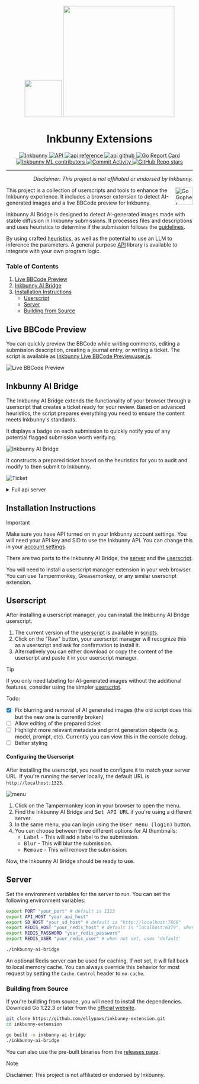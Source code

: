 <p align="center">
  <img src="https://inkbunny.net/images81/elephant/logo/bunny.png" width="100" />
  <img src="https://inkbunny.net/images81/elephant/logo/text.png" width="300" />
  <br>
  <h1 align="center">Inkbunny Extensions</h1>
</p>

<p align="center">
  <a href="https://inkbunny.net/">
    <img alt="Inkbunny" src="https://img.shields.io/badge/website-inkbunny.net-blue">
  </a>
  <a href="https://wiki.inkbunny.net/wiki/API">
    <img alt="API" src="https://img.shields.io/badge/api-inkbunny.net-blue">
  </a>
  <a href="https://pkg.go.dev/github.com/ellypaws/inkbunny/api">
    <img alt="api reference" src="https://img.shields.io/badge/api-inkbunny/api-007d9c?logo=go&logoColor=white">
  </a>
  <a href="https://github.com/ellypaws/inkbunny">
    <img alt="api github" src="https://img.shields.io/badge/github-inkbunny/api-007d9c?logo=github&logoColor=white">
  </a>
  <a href="https://goreportcard.com/report/github.com/ellypaws/inkbunny-app">
    <img src="https://goreportcard.com/badge/github.com/ellypaws/inkbunny-app" alt="Go Report Card" />
  </a>
  <br>
  <a href="https://github.com/ellypaws/inkbunny-app/graphs/contributors">
    <img alt="Inkbunny ML contributors" src="https://img.shields.io/github/contributors/ellypaws/inkbunny-app">
  </a>
  <a href="https://github.com/ellypaws/inkbunny-app/commits/main">
    <img alt="Commit Activity" src="https://img.shields.io/github/commit-activity/m/ellypaws/inkbunny-app">
  </a>
  <a href="https://github.com/ellypaws/inkbunny-app">
    <img alt="GitHub Repo stars" src="https://img.shields.io/github/stars/ellypaws/inkbunny-app?style=social">
  </a>
</p>

--------------

<p align="right"><i>Disclaimer: This project is not affiliated or endorsed by Inkbunny.</i></p>

<img src="https://go.dev/images/gophers/ladder.svg" width="48" alt="Go Gopher climbing a ladder." align="right">

This project is a collection of userscripts and tools to enhance the Inkbunny experience.
It includes a browser extension to detect AI-generated images and a live BBCode preview for Inkbunny.

Inkbunny AI Bridge is designed to detect AI-generated images made with stable diffusion in Inkbunny submissions. It processes files and descriptions and uses heuristics to determine if the submission follows the [guidelines](https://wiki.inkbunny.net/wiki/ACP#AI).

By using crafted [heuristics](https://github.com/ellypaws/inkbunny-sd),
as well as the potential to use an LLM to inference the parameters.
A general purpose [API](https://github.com/ellypaws/inkbunny-app) library is available to integrate with your own program logic.

### Table of Contents

1. [Live BBCode Preview](#live-bbcode-preview)
2. [Inkbunny AI Bridge](#inkbunny-ai-bridge)
3. [Installation Instructions](#installation-instructions)
    - [Userscript](#userscript)
    - [Server](#server)
    - [Building from Source](#building-from-source)

## Live BBCode Preview

You can quickly preview the BBCode while writing comments, editing a submission description, creating a journal entry, or writing a ticket. The script is available as [Inkbunny Live BBCode Preview.user.js](Inkbunny%20Live%20BBCode%20Preview.user.js).

![Live BBCode Preview](../doc/bbcode.png)

## Inkbunny AI Bridge

The Inkbunny AI Bridge extends the functionality of your browser through a userscript that creates a ticket ready for your review. Based on advanced heuristics, the script prepares everything you need to ensure the content meets Inkbunny's standards.

It displays a badge on each submission to quickly notify you of any potential flagged submission worth verifying.

![Inkbunny AI Bridge](../doc/screenshot.png)

It constructs a prepared ticket based on the heuristics for you to audit and modify to then submit to Inkbunny.

![Ticket](../doc/ticket.png)

<details>
<summary>Full api server</summary>

Additionally, there's a [full api server](https://github.com/ellypaws/inkbunny-app/tree/main/cmd/server) that provides additional tools.

A demo app is available either at [https://inkbunny.keiau.space](https://inkbunny.keiau.space/app/audits) or in [retool](https://inkbunny.retool.com).
![Inkbunny Ticket Auditor](https://github.com/ellypaws/inkbunny-app/blob/main/cmd/server/doc/screenshot.png?raw=true)
</details>

## Installation Instructions

> [!IMPORTANT]  
> Make sure you have API turned on in your Inkbunny account settings. You will need your API key and SID to use the Inkbunny API. You can change this in your [account settings](https://inkbunny.net/account.php#:~:text=API%20(External%20Scripting)).

There are two parts to the Inkbunny AI Bridge, the [server](#server) and the [userscript](#userscript).

You will need to install a userscript manager extension in your web browser. You can use Tampermonkey, Greasemonkey, or any similar userscript extension.

## Userscript

After installing a userscript manager, you can install the Inkbunny AI Bridge userscript.

1. The current version of the [userscript](Inkbunny%20AI%20bridge.user.js) is available in [scripts](scripts).
2. Click on the "Raw" button, your userscript manager will recognize this as a userscript and ask for confirmation to install it.
3. Alternatively you can either download or copy the content of the userscript and paste it in your userscript manager.

> [!TIP]  
> If you only need labeling for AI-generated images without the additional features, consider using the simpler [userscript](Inkbunny%20AI%20detector.user.js).

Todo:
- [x] Fix blurring and removal of AI generated images (the old script does this but the new one is currently broken)
- [ ] Allow editing of the prepared ticket
- [ ] Highlight more relevant metadata and print generation objects (e.g. model, prompt, etc). Currently you can view this in the console debug.
- [ ] Better styling

#### Configuring the Userscript

After installing the userscript, you need to configure it to match your server URL. If you're running the server locally, the default URL is `http://localhost:1323`.

![menu](../doc/login.png)

1. Click on the Tampermonkey icon in your browser to open the menu.
2. Find the Inkbunny AI Bridge and <kbd>Set API URL</kbd> if you're using a different server.
3. In the same menu, you can login using the <kbd>User menu (login)</kbd> button.
4. You can choose between three different options for AI thumbnails:
   - <kbd>Label</kbd> - This will add a label to the submission.
   - <kbd>Blur</kbd> - This will blur the submission.
   - <kbd>Remove</kbd> - This will remove the submission.

Now, the Inkbunny AI Bridge should be ready to use.

## Server

Set the environment variables for the server to run. You can set the following environment variables:

```bash
export PORT "your_port" # default is 1323
export API_HOST "your_api_host"
export SD_HOST "your_sd_host" # default is "http://localhost:7860"
export REDIS_HOST "your_redis_host" # default is "localhost:6379", when not set, uses local memory cache
export REDIS_PASSWORD "your_redis_password"
export REDIS_USER "your_redis_user" # when not set, uses 'default'

./inkbunny-ai-bridge
```

An optional Redis server can be used for caching.
If not set, it will fall back to local memory cache.
You can always override this behavior for most request by setting the `Cache-Control` header to `no-cache`.

### Building from Source

If you're building from source, you will need to install the dependencies. Download Go 1.22.3 or later from the [official website](https://golang.org/dl/).

```bash
git clone https://github.com/ellypaws/inkbunny-extension.git
cd inkbunny-extension

go build -o inkbunny-ai-bridge
./inkbunny-ai-bridge
```

You can also use the pre-built binaries from the [releases page](https://github.com/ellypaws/inkbunny-extension/releases).

> [!NOTE]  
> Disclaimer: This project is not affiliated or endorsed by Inkbunny.